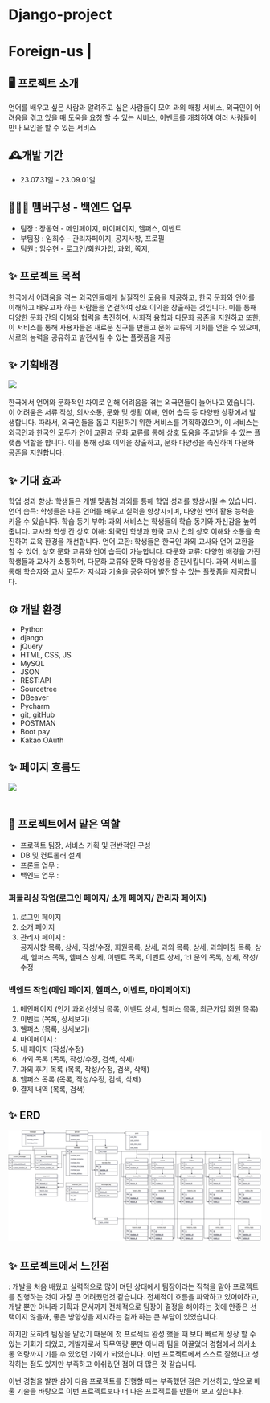 # Django-project
# Foreign-us |

## 🖥️ 프로젝트 소개
 언어를 배우고 싶은 사람과 알려주고 싶은 사람들이 모여 과외 매칭 서비스, 외국인이 어려움을 겪고 있을 때 도움을 요청 할 수 있는 서비스,
이벤트를 개최하여 여러 사람들이 만나 모임을 할 수 있는 서비스

## 🕰️개발 기간
* 23.07.31일 - 23.09.01일

## 🧑‍🤝‍🧑 맴버구성 - 백엔드 업무
 - 팀장  : 장동혁 - 메인페이지, 마이페이지, 헬퍼스, 이벤트
 - 부팀장 : 임희수 - 관리자페이지, 공지사항, 프로필
 - 팀원 : 임수현 - 로그인/회원가입, 과외, 쪽지, 
 
 ## ✨ 프로젝트 목적 
  한국에서 어려움을 겪는 외국인들에게 실질적인 도움을 제공하고, 한국 문화와 언어를 이해하고 배우고자 하는 사람들을 연결하여 상호 이익을 창출하는 것입니다. 이를 통해 다양한 문화 간의 이해와 협력을 촉진하며, 사회적 융합과 다문화 공존을 지원하고 또한, 이 서비스를 통해 사용자들은 새로운 친구를 만들고 문화 교류의 기회를 얻을 수 있으며, 서로의 능력을 공유하고 발전시킬 수 있는 플랫폼을 제공
 
 ## ✨ 기획배경
 <img src="https://github.com/ss00-coder/study-django/assets/129861795/1de2a62a-2ca9-4eb9-8ad6-49d8b4818f89">

 
  한국에서 언어와 문화적인 차이로 인해 어려움을 겪는 외국인들이 늘어나고 있습니다. 이 어려움은 서류 작성, 의사소통, 문화 및 생활 이해, 언어 습득 등 다양한 상황에서 발생합니다. 따라서, 외국인들을 돕고 지원하기 위한 서비스를 기획하였으며, 이 서비스는 외국인과 한국인 모두가 언어 교환과 문화 교류를 통해 상호 도움을 주고받을 수 있는 플랫폼 역할을 합니다. 이를 통해 상호 이익을 창출하고, 문화 다양성을 촉진하며 다문화 공존을 지원합니다.
 ## ✨ 기대 효과

학업 성과 향상: 학생들은 개별 맞춤형 과외를 통해 학업 성과를 향상시킬 수 있습니다.
언어 습득: 학생들은 다른 언어를 배우고 실력을 향상시키며, 다양한 언어 활용 능력을 키울 수 있습니다.
학습 동기 부여: 과외 서비스는 학생들의 학습 동기와 자신감을 높여줍니다.
교사와 학생 간 상호 이해: 외국인 학생과 한국 교사 간의 상호 이해와 소통을 촉진하여 교육 환경을 개선합니다.
언어 교환: 학생들은 한국인 과외 교사와 언어 교환을 할 수 있어, 상호 문화 교류와 언어 습득이 가능합니다.
다문화 교류: 다양한 배경을 가진 학생들과 교사가 소통하며, 다문화 교류와 문화 다양성을 증진시킵니다.
과외 서비스를 통해 학습자와 교사 모두가 지식과 기술을 공유하며 발전할 수 있는 플랫폼을 제공합니다.

## ⚙️ 개발 환경
- Python
- django
- jQuery
- HTML, CSS, JS
- MySQL
- JSON
- REST:API
- Sourcetree
- DBeaver
- Pycharm
- git, gitHub
- POSTMAN
- Boot pay
- Kakao OAuth

## ✨ 페이지 흐름도
<img src="https://github.com/ss00-coder/ss00-coder/assets/129861795/2f2177de-d03e-4af5-a1f2-0aad57a8720d">
<br><br>

 ## 📌 프로젝트에서 맡은 역할 
- 프로젝트 팀장, 서비스 기획 및 전반적인 구성
- DB 및 컨트롤러 설계 
- 프론트 업무 : 
- 백엔드 업무 : 

### 퍼블리싱 작업(로그인 페이지/ 소개 페이지/ 관리자 페이지) 
 1. 로그인 페이지 <br>
 2. 소개 페이지 <br>
 3. 관리자 페이지 :<br>
   공지사항 목록, 상세, 작성/수정, 회원목록, 상세, 과외 목록, 상세, 과외매칭 목록, 상세, 헬퍼스 목록, 헬퍼스 상세, 
   이벤트 목록, 이벤트 상세, 1:1 문의 목록, 상세, 작성/수정<br>


 
### 백엔드 작업(메인 페이지, 헬퍼스, 이벤트, 마이페이지)
 1. 메인페이지 (인기 과외선생님 목록, 이벤트 상세, 헬퍼스 목록, 최근가입 회원 목록) <br>
 2. 이벤트 (목록, 상세보기)<br>
 3. 헬퍼스 (목록, 상세보기)<br>
 4. 마이페이지 : <br>
 5. 내 페이지 (작성/수정)<br>
 6. 과외 목록 (목록, 작성/수정, 검색, 삭제)<br>
 7. 과외 후기 목록 (목록, 작성/수정, 검색, 삭제)<br>
 8. 헬퍼스 목록 (목록, 작성/수정, 검색, 삭제)<br>
 9. 결제 내역 (목록, 검색)<br>

## ✨ ERD
![포린어스 포토폴리오 drawio](https://raw.githubusercontent.com/DKemma33/Django-project/ef8fb1c3b4c4ab729854366eaaa64febb8f755fc/Foreign_us/foreign-usERD.png)

## ✨ 프로젝트에서 느낀점
 : 개발을 처음 배웠고 실력적으로 많이 뎌딘 상태에서 팀장이라는 직책을 맡아 프로젝트를 진행하는 것이 가장 큰 어려웠던것 같습니다. 전체적이 흐름을 파악하고 있어야하고, 개발 뿐만 아니라 기획과 문서까지 전체적으로 팀장이 결정을 해야하는 것에 안좋은 선택이지 않을까, 좋은 방향성을 제시하는 걸까 하는 큰 부담이 있었습니다.
 
 하지만 오히려 팀장을 맡았기 때문에 첫 프로젝트 완성 했을 때 보다 빠르게 성장 할 수 있는 기회가 되었고, 개발자로서 직무역량 뿐만 아니라 팀을 이끌었더 경험에서 의사소통 역량까지 기를 수 있었던 기회가 되었습니다. 이번 프로젝트에서 스스로 잘했다고 생각하는 점도 있지만 부족하고 아쉬웠던 점이 더 많은 것 같습니다. 
 
이번 경험을 발판 삼아 다음 프로젝트를 진행할 때는 부족했던 점은 개선하고, 앞으로 배울 기술을 바탕으로 이번 프로젝트보다 더 나은 프로젝트를 만들어 보고 싶습니다.


